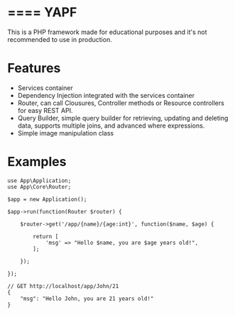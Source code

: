 ====
YAPF
====

This is a PHP framework made for educational purposes and it's not recommended
to use in production.

Features
=======

- Services container
- Dependency Injection integrated with the services container
- Router, can call Clousures, Controller methods or Resource controllers for
  easy REST API.
- Query Builder, simple query builder for retrieving, updating and deleting
  data, supports multiple joins, and advanced where expressions.
- Simple image manipulation class

Examples
=======


    use App\Application;
    use App\Core\Router;

    $app = new Application();

    $app->run(function(Router $router) {

        $router->get('/app/{name}/{age:int}', function($name, $age) {

            return [
                'msg' => "Hello $name, you are $age years old!",
            ];

        });

    });

    // GET http://localhost/app/John/21
    {
        "msg": "Hello John, you are 21 years old!"
    }


